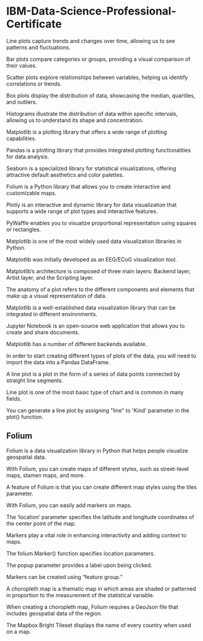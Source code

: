 # IBM-Data-Science-Professional-Certificate

Line plots capture trends and changes over time, allowing us to see patterns and fluctuations.

Bar plots compare categories or groups, providing a visual comparison of their values.

Scatter plots explore relationships between variables, helping us identify correlations or trends.

Box plots display the distribution of data, showcasing the median, quartiles, and outliers.

Histograms illustrate the distribution of data within specific intervals, allowing us to understand its shape and concentration.

Matplotlib is a plotting library that offers a wide range of plotting capabilities.

Pandas is a plotting library that provides Integrated plotting functionalities for data analysis.

Seaborn is a specialized library for statistical visualizations, offering attractive default aesthetics and color palettes.

Folium is a Python library that allows you to create interactive and customizable maps.

Plotly is an interactive and dynamic library for data visualization that supports a wide range of plot types and interactive features.

PyWaffle enables you to visualize proportional representation using squares or rectangles.

Matplotlib is one of the most widely used data visualization libraries in Python. 

Matplotlib was initially developed as an EEG/ECoG visualization tool. 

Matplotlib’s architecture is composed of three main layers: Backend layer, Artist layer, and the Scripting layer. 

The anatomy of a plot refers to the different components and elements that make up a visual representation of data.

Matplotlib is a well-established data visualization library that can be integrated in different environments. 

Jupyter Notebook is an open-source web application that allows you to create and share documents.

Matplotlib has a number of different backends available. 

In order to start creating different types of plots of the data, you will need to import the data into a Pandas DataFrame.

A line plot is a plot in the form of a series of data points connected by straight line segments. 

Line plot is one of the most basic type of chart and is common in many fields. 

You can generate a line plot by assigning "line" to 'Kind' parameter in the plot() function.

## Folium

Folium is a data visualization library in Python that helps people visualize geospatial data. 

With Folium, you can create maps of different styles, such as street-level maps, stamen maps, and more. 

A feature of Folium is that you can create different map styles using the tiles parameter.

With Folium, you can easily add markers on maps.

The ‘location’ parameter specifies the latitude and longitude coordinates of the center point of the map.

Markers play a vital role in enhancing interactivity and adding context to maps.

The folium.Marker() function specifies location parameters.

The popup parameter provides a label upon being clicked.

Markers can be created using “feature group.”

A choropleth map is a thematic map in which areas are shaded or patterned in proportion to the measurement of the statistical variable.

When creating a choropleth map, Folium requires a GeoJson file that includes geospatial data of the region.

The Mapbox Bright Tileset displays the name of every country when used on a map.


